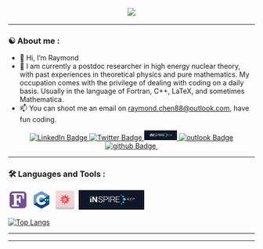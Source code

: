 <div align="center">
  <img src="https://user-images.githubusercontent.com/70382532/138322189-2db8df52-9dcb-40a0-88a8-c365466bd33d.gif"/>
</div>

---

### :yin_yang: About me :
- 👋 Hi, I’m Raymond
- 👀 I am currently a postdoc researcher in high energy nuclear theory, with past experiences in theoretical physics and pure mathematics. My occupation comes with the privilege of dealing with coding on a daily basis. Usually in the language of Fortran, C++, LaTeX, and sometimes Mathematica.
- 📫 You can shoot me an email on raymond.chen88@outlook.com, have fun coding.

<div align="center" id="badges">
  <a href="https://www.linkedin.com/in/raymond-lin-chen-04050620b/" target="blank">
    <img src="https://img.shields.io/badge/LinkedIn-blue?style=for-the-badge&logo=linkedin&logoColor=white" alt="LinkedIn Badge" height="20"/>
  </a>
  <a href="https://twitter.com/ChenLinRaymond" target="blank">
    <img src="https://img.shields.io/badge/Twitter-blue?style=for-the-badge&logo=twitter&logoColor=white" alt="Twitter Badge" height="20"/>
  </a>
  <a href="https://inspirehep.net/authors/1477331" target="blank">
    <img src="https://github.com/inspirehep/inspirehep/blob/master/artwork/INSPIRE_logo_Blue_BG.png" alt="inspire Badge" height="20"/>
  </a>
  <a href="mailto:raymond.chen88@outlook.com" target="blank">
    <img src="https://img.shields.io/badge/Microsoft_Outlook-0078D4?style=for-the-badge&logo=microsoft-outlook&logoColor=white" alt="outlook Badge" height="20"/>
  </a>
  <a href="https://github.com/Raymond-CL" target="blank">
    <img src="https://img.shields.io/badge/github-%23121011.svg?style=for-the-badge&logo=github&logoColor=white" alt="github Badge" height="20"/>
  </a>
  <a>
    <img src="https://komarev.com/ghpvc/?username=Raymond-CL&style=flat-square&color=blue" alt="" height="20"/>
  </a>
</div>

---

### :hammer_and_wrench: Languages and Tools :
<div>
  <img src="https://github.com/vscode-icons/vscode-icons/blob/master/icons/file_type_fortran.svg" title="Fortran" alt="Fortran" width="40" height="40"/>&nbsp;
  <img src="https://github.com/vscode-icons/vscode-icons/blob/master/icons/file_type_cpp3.svg" title="Cpp" alt="Cpp" width="40" height="40"/>&nbsp;
  <img src="https://github.com/numixproject/numix-core/blob/master/icons/square/48/wolfram-mathematica.svg" title="Mathematica" alt="Mathematica" width="40" height="40"/>&nbsp;
  <img src="https://github.com/inspirehep/inspirehep/blob/master/artwork/INSPIRE_logo_Blue_BG.png" title="inspirehep" alt="inspire" height="40"/>&nbsp;
</div>

[![Top Langs](https://github-readme-stats.vercel.app/api/top-langs/?username=Raymond-CL&layout=compact&theme=vision-friendly-dark)](https://github.com/anuraghazra/github-readme-stats)

---

---

<!---
A special thanks to Github community who has provided for me all the resources and codes that appear in this README.md, especially the .gif on the header, the badges, icons and stats. Seriously, Github is much better than Wordpress.
</div>
--->

<!---
Raymond-CL/Raymond-CL is a ✨ special ✨ repository because its `README.md` (this file) appears on your GitHub profile.
You can click the Preview link to take a look at your changes.
--->
